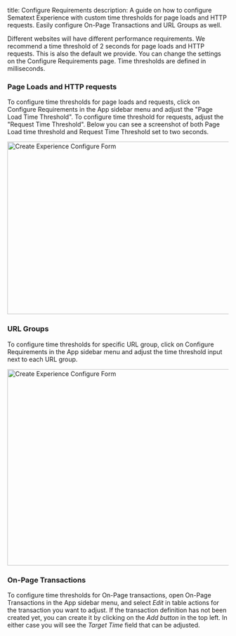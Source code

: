 title: Configure Requirements
description: A guide on how to configure Sematext Experience with custom time thresholds for page loads and HTTP requests. Easily configure On-Page Transactions and URL Groups as well.

Different websites will have different performance requirements. We recommend a time threshold of 2 seconds for page loads and HTTP requests. This is also the default we provide. You can change the settings on the Configure Requirements page. Time thresholds are defined in milliseconds.

### Page Loads and HTTP requests

To configure time thresholds for page loads and requests, click on Configure Requirements in the App sidebar menu and adjust the "Page Load Time Threshold". To configure time threshold for requests, adjust the "Request Time Threshold". Below you can see a screenshot of both Page Load time threshold and Request Time Threshold set to two seconds.

<img
  class="content-modal-image"
  alt="Create Experience Configure Form"
  src="../../images/experience/configure-1.png"
  title="Create Experience Configure Form"
  width=645
  height=393
/>

### URL Groups

To configure time thresholds for specific URL group, click on Configure Requirements in the App sidebar menu and adjust the time threshold input next to each URL group.

<img
  class="content-modal-image"
  alt="Create Experience Configure Form"
  src="../../images/experience/configure-2.png"
  title="Create Experience Configure Form"
  width=814
  height=447
/>

### On-Page Transactions

To configure time thresholds for On-Page transactions, open On-Page Transactions in the App sidebar menu, and select *Edit* in table actions for the transaction you want to adjust. If the transaction definition has not been created yet, you can create it by clicking on the *Add button* in the top left. In either case you will see the *Target Time* field that can be adjusted.

